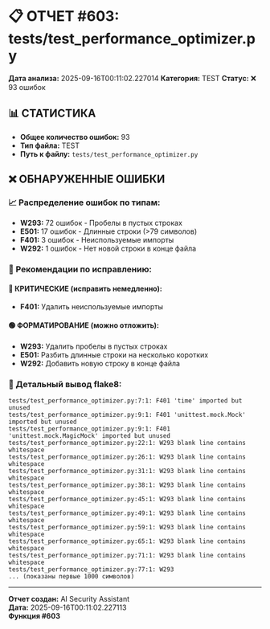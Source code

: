 # 📋 ОТЧЕТ #603: tests/test_performance_optimizer.py

**Дата анализа:** 2025-09-16T00:11:02.227014
**Категория:** TEST
**Статус:** ❌ 93 ошибок

## 📊 СТАТИСТИКА

- **Общее количество ошибок:** 93
- **Тип файла:** TEST
- **Путь к файлу:** `tests/test_performance_optimizer.py`

## ❌ ОБНАРУЖЕННЫЕ ОШИБКИ

### 📈 Распределение ошибок по типам:

- **W293:** 72 ошибок - Пробелы в пустых строках
- **E501:** 17 ошибок - Длинные строки (>79 символов)
- **F401:** 3 ошибок - Неиспользуемые импорты
- **W292:** 1 ошибок - Нет новой строки в конце файла

### 🎯 Рекомендации по исправлению:

#### 🔴 КРИТИЧЕСКИЕ (исправить немедленно):
- **F401:** Удалить неиспользуемые импорты

#### 🟢 ФОРМАТИРОВАНИЕ (можно отложить):
- **W293:** Удалить пробелы в пустых строках
- **E501:** Разбить длинные строки на несколько коротких
- **W292:** Добавить новую строку в конце файла

### 📝 Детальный вывод flake8:

```
tests/test_performance_optimizer.py:7:1: F401 'time' imported but unused
tests/test_performance_optimizer.py:9:1: F401 'unittest.mock.Mock' imported but unused
tests/test_performance_optimizer.py:9:1: F401 'unittest.mock.MagicMock' imported but unused
tests/test_performance_optimizer.py:22:1: W293 blank line contains whitespace
tests/test_performance_optimizer.py:26:1: W293 blank line contains whitespace
tests/test_performance_optimizer.py:31:1: W293 blank line contains whitespace
tests/test_performance_optimizer.py:38:1: W293 blank line contains whitespace
tests/test_performance_optimizer.py:45:1: W293 blank line contains whitespace
tests/test_performance_optimizer.py:49:1: W293 blank line contains whitespace
tests/test_performance_optimizer.py:59:1: W293 blank line contains whitespace
tests/test_performance_optimizer.py:65:1: W293 blank line contains whitespace
tests/test_performance_optimizer.py:71:1: W293 blank line contains whitespace
tests/test_performance_optimizer.py:77:1: W293
... (показаны первые 1000 символов)
```

---
**Отчет создан:** AI Security Assistant  
**Дата:** 2025-09-16T00:11:02.227113  
**Функция #603**
